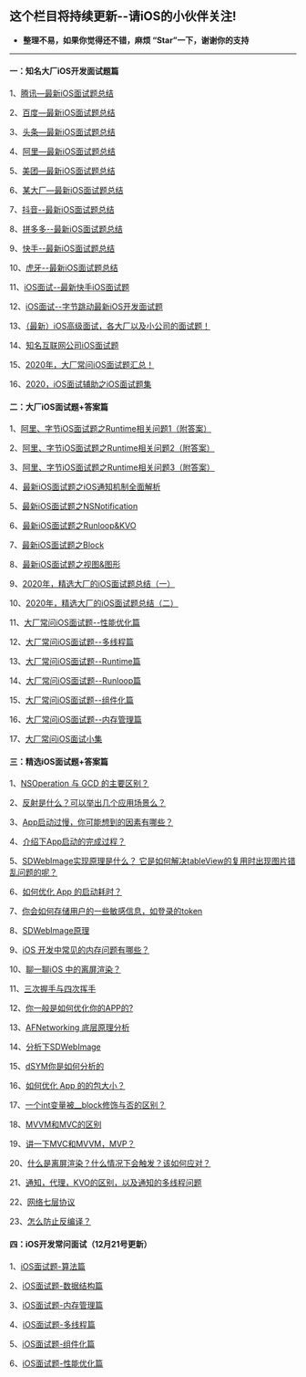 ## 这个栏目将持续更新--请iOS的小伙伴关注!

* **整理不易，如果你觉得还不错，麻烦  “Star”一下，谢谢你的支持**

***
#### 一：知名大厂iOS开发面试题篇

1、[腾讯—最新iOS面试题总结](https://github.com/LGBamboo/iOS-article/blob/main/%E8%85%BE%E8%AE%AF%E2%80%94%E6%9C%80%E6%96%B0iOS%E9%9D%A2%E8%AF%95%E9%A2%98%E6%80%BB%E7%BB%93.md)

2、[百度—最新iOS面试题总结](https://www.jianshu.com/p/1874204a1035)

3、[头条—最新iOS面试题总结](https://www.jianshu.com/p/26b8f8392ac1)

4、[阿里—最新iOS面试题总结](https://www.jianshu.com/p/8acce2bf7d5e)

5、[美团—最新iOS面试题总结](https://www.jianshu.com/p/5c812ad38002)

6、[某大厂—最新iOS面试题总结](https://www.jianshu.com/p/c4a2196c57ec)

7、[抖音--最新iOS面试题总结](https://www.jianshu.com/p/8d5e9c9fbe28)

8、[拼多多--最新iOS面试题总结](https://app.huoban.com/spaces/4000000002206787/tables)

9、[快手--最新iOS面试题总结](https://www.jianshu.com/p/7606148cf5bf)

10、[虎牙--最新iOS面试题总结](https://www.jianshu.com/p/97469724ff25)

11、[iOS面试--最新快手iOS面试题](https://www.jianshu.com/p/0eb02402f730)

12、[iOS面试--字节跳动最新iOS开发面试题](https://www.jianshu.com/p/2eca8c29db27)

13、[（最新）iOS高级面试，各大厂以及小公司的面试题！](https://www.jianshu.com/p/3053eb860997)

14、[知名互联网公司iOS面试题](https://www.jianshu.com/p/f9b44b7fe062)

15、[2020年，大厂常问iOS面试题汇总！](https://www.jianshu.com/p/71c52a7da9d7)

16、[2020，iOS面试辅助之iOS面试题集](https://www.jianshu.com/p/cac63f5a0966)


#### 二：大厂iOS面试题+答案篇

1、[阿里、字节iOS面试题之Runtime相关问题1（附答案）](https://www.jianshu.com/p/7f94db2e5928)

2、[阿里、字节iOS面试题之Runtime相关问题2（附答案）](https://www.jianshu.com/p/f2331034f0ab)

3、[阿里、字节iOS面试题之Runtime相关问题3（附答案）](https://www.jianshu.com/p/4e507f9f9f04)

4、[最新iOS面试题之iOS通知机制全面解析](https://www.jianshu.com/p/5952c0a3fc62)

5、[最新iOS面试题之NSNotification](https://www.jianshu.com/p/ef71cdf30ac1)

6、[最新iOS面试题之Runloop&KVO](https://www.jianshu.com/p/97610617699b)

7、[最新iOS面试题之Block](https://www.jianshu.com/p/18d446589589)

8、[最新iOS面试题之视图&图形](https://www.jianshu.com/p/f4ab71af8ffa)

9、[2020年，精选大厂的iOS面试题总结（一）](https://www.jianshu.com/p/deeac4ab2742)

10、[2020年，精选大厂的iOS面试题总结（二）](https://www.jianshu.com/p/89601ba29684)

11、[大厂常问iOS面试题--性能优化篇](https://www.jianshu.com/p/4a480458ba51)

12、[大厂常问iOS面试题--多线程篇](https://www.jianshu.com/p/9e51dfbdb96f)

13、[大厂常问iOS面试题--Runtime篇](https://www.jianshu.com/p/ad97a1e91ba3)

14、[大厂常问iOS面试题--Runloop篇](https://www.jianshu.com/p/85f14af8e7cf)

15、[大厂常问iOS面试题--组件化篇](https://www.jianshu.com/p/d188599b86cd)

16、[大厂常问iOS面试题--内存管理篇](https://www.jianshu.com/p/c5208ffdb4c2)

17、[大厂常问iOS面试小集](https://www.jianshu.com/p/61e05b01d041)

#### 三：精选iOS面试题+答案篇

1、[NSOperation 与 GCD 的主要区别？](https://www.jianshu.com/p/00fb6fae0dc0)

2、[反射是什么？可以举出几个应用场景么？](https://www.jianshu.com/p/dc8e051b9dd7)

3、[App启动过慢，你可能想到的因素有哪些？](https://www.jianshu.com/p/998f06517eba)

4、[介绍下App启动的完成过程？](https://www.jianshu.com/p/bcc34cc2975a)

5、[SDWebImage实现原理是什么？ 它是如何解决tableView的复用时出现图片错乱问题的呢？](https://www.jianshu.com/p/bf998b2538b9)

6、[如何优化 App 的启动耗时？](https://www.jianshu.com/p/459dd555988b)

7、[你会如何存储用户的一些敏感信息，如登录的token](https://www.jianshu.com/p/380d15262054)

8、[SDWebImage原理](https://www.jianshu.com/p/ff9095de1753)

9、[iOS 开发中常见的内存问题有哪些？](https://www.jianshu.com/p/59d12b3b94f3)

10、[聊一聊iOS 中的离屏渲染？](https://www.jianshu.com/p/ac8ed9eb746a)

11、[三次握手与四次挥手](https://www.jianshu.com/p/de76ec1b5fe7)

12、[你一般是如何优化你的APP的?](https://www.jianshu.com/p/58c99ddd4879)

13、[AFNetworking 底层原理分析](https://www.jianshu.com/p/527736ee25cc)

14、[分析下SDWebImage](https://www.jianshu.com/p/5094686d3e13)

15、[dSYM你是如何分析的](https://www.jianshu.com/p/aaeb814753f5)

16、[如何优化 App 的的包大小？](https://www.jianshu.com/p/ef356e5f2611)

17、[一个int变量被__block修饰与否的区别？](https://www.jianshu.com/p/960eec2bfa64)

18、[MVVM和MVC的区别](https://www.jianshu.com/p/d0bc12a63ccf)

19、[讲一下MVC和MVVM，MVP？](https://www.jianshu.com/p/37b907cbd0e3)

20、[什么是离屏渲染？什么情况下会触发？该如何应对？](https://www.jianshu.com/p/2bd51fd0016a)

21、[通知，代理，KVO的区别，以及通知的多线程问题](https://www.jianshu.com/p/b1c55cf8f480)

22、[网络七层协议](https://www.jianshu.com/p/2713aaa354eb)

23、[怎么防止反编译？](https://www.jianshu.com/p/b4c59f85c12e)

#### 四：iOS开发常问面试（12月21号更新）

1、[iOS面试题-算法篇](https://www.jianshu.com/p/25ae898ba82a)

2、[iOS面试题-数据结构篇](https://www.jianshu.com/p/d77ab950606e)

3、[iOS面试题-内存管理篇](https://www.jianshu.com/p/266924edce8c)

4、[iOS面试题-多线程篇](https://www.jianshu.com/p/5a79110d0504)

5、[iOS面试题-组件化篇](https://www.jianshu.com/p/464a8f1ab949)

6、[iOS面试题-性能优化篇](https://www.jianshu.com/p/6e8d652c4bab)
